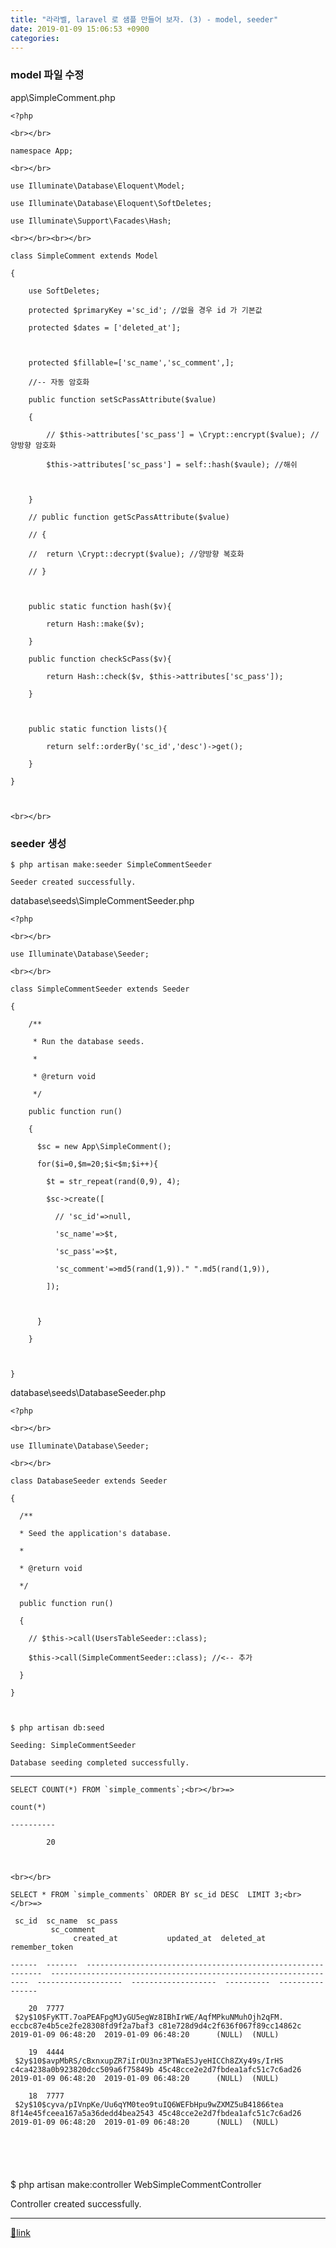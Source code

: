 ```yaml
---
title: "라라벨, laravel 로 샘플 만들어 보자. (3) - model, seeder"
date: 2019-01-09 15:06:53 +0900
categories: 
---
```

  

### model 파일 수정

app\SimpleComment.php

  
    <?php
    
    <br></br>
    
    namespace App;
    
    <br></br>
    
    use Illuminate\Database\Eloquent\Model;
    
    use Illuminate\Database\Eloquent\SoftDeletes;
    
    use Illuminate\Support\Facades\Hash;
    
    <br></br><br></br>
    
    class SimpleComment extends Model
    
    {
    
    	use SoftDeletes;
    
    	protected $primaryKey ='sc_id'; //없을 경우 id 가 기본값
    
    	protected $dates = ['deleted_at'];
    
    	
    
    	protected $fillable=['sc_name','sc_comment',];
    
    	//-- 자동 암호화
    
    	public function setScPassAttribute($value)
    
    	{
    
    		// $this->attributes['sc_pass'] = \Crypt::encrypt($value); //양방향 암호화
    
    		$this->attributes['sc_pass'] = self::hash($vaule); //해쉬
    
    		
    
    	}
    
    	// public function getScPassAttribute($value)
    
    	// {
    
    	// 	return \Crypt::decrypt($value); //양방향 복호화
    
    	// }
    
    	
    
    	public static function hash($v){
    
    		return Hash::make($v);
    
    	}
    
    	public function checkScPass($v){
    
    		return Hash::check($v, $this->attributes['sc_pass']);
    
    	}
    
    	
    
    	public static function lists(){
    
    		return self::orderBy('sc_id','desc')->get();
    
    	}
    
    }
    
    
    
    <br></br>
  
  
### seeder 생성

    $ php artisan make:seeder SimpleCommentSeeder
    
    Seeder created successfully.
    



database\seeds\SimpleCommentSeeder.php





    <?php
    
    <br></br>
    
    use Illuminate\Database\Seeder;
    
    <br></br>
    
    class SimpleCommentSeeder extends Seeder
    
    {
    
        /**
    
         * Run the database seeds.
    
         *
    
         * @return void
    
         */
    
        public function run()
    
        {
    
          $sc = new App\SimpleComment();
    
          for($i=0,$m=20;$i<$m;$i++){
    
            $t = str_repeat(rand(0,9), 4);
    
            $sc->create([
    
              // 'sc_id'=>null,
    
              'sc_name'=>$t,
    
              'sc_pass'=>$t,
    
              'sc_comment'=>md5(rand(1,9))." ".md5(rand(1,9)),
    
            ]);
    
    
    
          }
    
        }
    
    
    
    }
    
    
    
    
    

database\seeds\DatabaseSeeder.php



    <?php
    
    <br></br>
    
    use Illuminate\Database\Seeder;
    
    <br></br>
    
    class DatabaseSeeder extends Seeder
    
    {
    
      /**
    
      * Seed the application's database.
    
      *
    
      * @return void
    
      */
    
      public function run()
    
      {
    
        // $this->call(UsersTableSeeder::class);
    
        $this->call(SimpleCommentSeeder::class); //<-- 추가
    
      }
    
    }
    

  
    $ php artisan db:seed
    
    Seeding: SimpleCommentSeeder
    
    Database seeding completed successfully.
    

  
- - - - - -

    SELECT COUNT(*) FROM `simple_comments`;<br></br>=>
    
    count(*)  
    
    ----------
    
            20
    
    
    
    <br></br>
    
    SELECT * FROM `simple_comments` ORDER BY sc_id DESC  LIMIT 3;<br></br>=>
    
     sc_id  sc_name  sc_pass                                                       sc_comment                                                                  created_at           updated_at  deleted_at  remember_token  
    
    ------  -------  ------------------------------------------------------------  -----------------------------------------------------------------  -------------------  -------------------  ----------  ----------------
    
        20  7777     $2y$10$FyKTT.7oaPEAFpgMJyGU5egWz8IBhIrWE/AqfMPkuNMuhOjh2qFM.  eccbc87e4b5ce2fe28308fd9f2a7baf3 c81e728d9d4c2f636f067f89cc14862c  2019-01-09 06:48:20  2019-01-09 06:48:20      (NULL)  (NULL)          
    
        19  4444     $2y$10$avpMbRS/cBxnxupZR7iIrOU3nz3PTWaESJyeHICCh8ZXy49s/IrHS  c4ca4238a0b923820dcc509a6f75849b 45c48cce2e2d7fbdea1afc51c7c6ad26  2019-01-09 06:48:20  2019-01-09 06:48:20      (NULL)  (NULL)          
    
        18  7777     $2y$10$cyva/pIVnpKe/Uu6qYM0teo9tuIQ6WEFbHpu9wZXMZ5uB41866tea  8f14e45fceea167a5a36dedd4bea2543 45c48cce2e2d7fbdea1afc51c7c6ad26  2019-01-09 06:48:20  2019-01-09 06:48:20      (NULL)  (NULL)          
    
                                                                                                                                                                                                                            
    
    
    
    
    

  
  


$ php artisan make:controller WebSimpleCommentController

Controller created successfully.



  


  ***
[🔗link](http://www.mins01.com/mh/tech/read/1242)